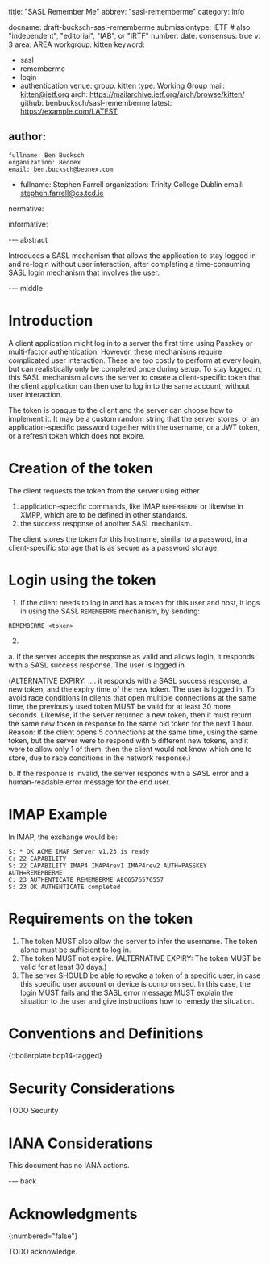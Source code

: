 title: "SASL Remember Me"
abbrev: "sasl-rememberme"
category: info

docname: draft-bucksch-sasl-rememberme
submissiontype: IETF  # also: "independent", "editorial", "IAB", or "IRTF"
number:
date:
consensus: true
v: 3
area: AREA
workgroup: kitten
keyword:
 - sasl
 - rememberme
 - login
 - authentication
venue:
  group: kitten
  type: Working Group
  mail: kitten@ietf.org
  arch: https://mailarchive.ietf.org/arch/browse/kitten/
  github: benbucksch/sasl-rememberme
  latest: https://example.com/LATEST

author:
 -
    fullname: Ben Bucksch
    organization: Beonex
    email: ben.bucksch@beonex.com
 -
    fullname: Stephen Farrell
    organization: Trinity College Dublin
    email: stephen.farrell@cs.tcd.ie

normative:

informative:


--- abstract

Introduces a SASL mechanism that allows the application to stay
logged in and re-login without user interaction, after completing a
time-consuming SASL login mechanism that involves the user.

--- middle

# Introduction

A client application might log in to a server the first time using
Passkey or multi-factor authentication. However, these mechanisms
require complicated user interaction. These are too costly to
perform at every login, but can realistically only be
completed once during setup. To stay logged in, this SASL
mechanism allows the server to create a client-specific token that
the client application can then use to log in to the same account,
without user interaction.

The token is opaque to the client and the server can choose how to
implement it. It may be a custom random string that the server
stores, or an application-specific password together with the
username, or a JWT token, or a refresh token which does not expire.

# Creation of the token

The client requests the token from the server using either
1. application-specific commands, like IMAP `REMEMBERME` or
likewise in XMPP, which are to be defined in other standards.
2. the success resppnse of another SASL mechanism.

The client stores the token for this hostname, similar to a
password, in a client-specific storage that is as secure as a
password storage.

# Login using the token

1. If the client needs to log in and has a token for this user and
host, it logs in using the SASL `REMEMBERME` mechanism, by sending:

`REMEMBERME <token>`

2.
  a. If the server accepts the response as valid and allows login,
  it responds with a SASL success response. The user is logged in.

  (ALTERNATIVE EXPIRY: ....
  it responds with a SASL success response, a new token, and the
  expiry time of the new token. The user is logged in.
  To avoid race conditions in clients that open multiple
  connections at the same time, the previously used token MUST
  be valid for at least 30 more seconds. Likewise, if the server
  returned a new token, then it must return the same new token
  in response to the same old token for the next 1 hour.
  Reason: If the client opens 5 connections at the same time,
  using the same token, but the server were to respond with
  5 different new tokens, and it were to allow only 1 of them,
  then the client would not know which one to store, due to race
  conditions in the network response.)

  b. If the response is invalid, the server responds with a
  SASL error and a human-readable error message for the end user.

# IMAP Example

In IMAP, the exchange would be:
```
S: * OK ACME IMAP Server v1.23 is ready
C: 22 CAPABILITY
S: 22 CAPABILITY IMAP4 IMAP4rev1 IMAP4rev2 AUTH=PASSKEY AUTH=REMEMBERME
C: 23 AUTHENTICATE REMEMBERME AEC6576576557
S: 23 OK AUTHENTICATE completed
```

# Requirements on the token

1. The token MUST also allow the server to infer the username. The
token alone must be sufficient to log in.
2. The token MUST not expire.
(ALTERNATIVE EXPIRY: The token MUST be valid for at least 30 days.)
3. The server SHOULD be able to revoke a token of a specific user,
in case this specific user account or device is compromised.
In this case, the login MUST fails and the SASL error message
MUST explain the situation to the user and give instructions
how to remedy the situation.

# Conventions and Definitions

{::boilerplate bcp14-tagged}


# Security Considerations

TODO Security


# IANA Considerations

This document has no IANA actions.


--- back

# Acknowledgments
{:numbered="false"}

TODO acknowledge.
